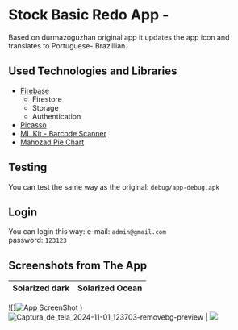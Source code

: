 # Stock Basic Redo App - 

Based on durmazoguzhan original app it updates the app icon and translates to Portuguese- Brazillian.

## Used Technologies and Libraries
- [Firebase](https://console.firebase.google.com/)
  + Firestore
  + Storage
  + Authentication
- [Picasso](https://github.com/square/picasso)
- [ML Kit - Barcode Scanner](https://developers.google.com/ml-kit/vision/barcode-scanning/android)
- [Mahozad Pie Chart](https://github.com/mahozad/android-pie-chart)

## Testing
You can test the same way as the original: `debug/app-debug.apk`

## Login
You can login this way:
e-mail: `admin@gmail.com`<br>
password: `123123`<br>


## Screenshots from The App

Solarized dark             |  Solarized Ocean
:-------------------------:|:-------------------------:
![]![App ScreenShot](https://github.com/user-attachments/assets/0214d43a-dacc-47f7-95f5-6eb852957866)
) ![Captura_de_tela_2024-11-01_123703-removebg-preview](https://github.com/user-attachments/assets/9add3479-25c5-4637-89e0-7b6610e8019f)
 |  ![](![Captura_de_tela_2024-11-01_123735-removebg-preview](https://github.com/user-attachments/assets/40d38d07-aefc-4183-9702-731d0006b0b8)
)
